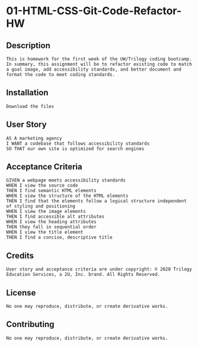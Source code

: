 # 01-HTML-CSS-Git-Code-Refactor-HW
## Description 
``
This is homework for the first week of the UW/Trilogy coding bootcamp. In summary, this assignment will be to refactor existing code to match a goal image, add accessibility standards, and better document and format the code to meet coding standards.
``

## Installation
```
Download the files
```

## User Story

```
AS A marketing agency
I WANT a codebase that follows accessibility standards
SO THAT our own site is optimized for search engines
```

## Acceptance Criteria

```
GIVEN a webpage meets accessibility standards
WHEN I view the source code
THEN I find semantic HTML elements
WHEN I view the structure of the HTML elements
THEN I find that the elements follow a logical structure independent of styling and positioning
WHEN I view the image elements
THEN I find accessible alt attributes
WHEN I view the heading attributes
THEN they fall in sequential order
WHEN I view the title element
THEN I find a concise, descriptive title
```

## Credits
```
User story and acceptance criteria are under copyright: © 2020 Trilogy Education Services, a 2U, Inc. brand. All Rights Reserved.
```

## License
```
No one may reproduce, distribute, or create derivative works.
```

## Contributing
```
No one may reproduce, distribute, or create derivative works.
```
